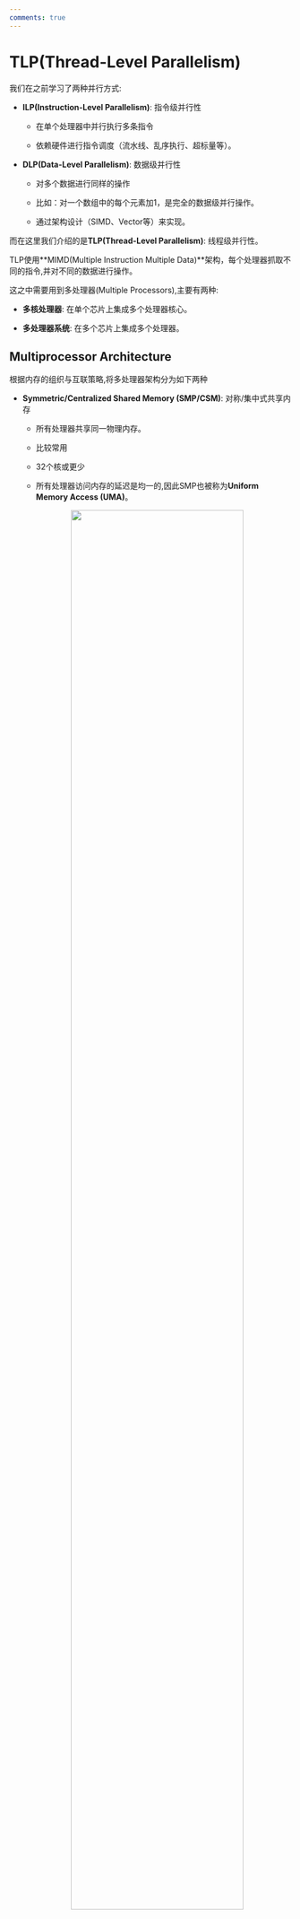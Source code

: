 ```yaml
---
comments: true
---
```


# TLP(Thread-Level Parallelism)

我们在之前学习了两种并行方式:

- **ILP(Instruction-Level Parallelism)**: 指令级并行性
    - 在单个处理器中并行执行多条指令

    - 依赖硬件进行指令调度（流水线、乱序执行、超标量等）。

- **DLP(Data-Level Parallelism)**: 数据级并行性
    - 对多个数据进行同样的操作

    - 比如：对一个数组中的每个元素加1，是完全的数据级并行操作。

    - 通过架构设计（SIMD、Vector等）来实现。

而在这里我们介绍的是**TLP(Thread-Level Parallelism)**: 线程级并行性。

TLP使用**MIMD(Multiple Instruction Multiple Data)**架构，每个处理器抓取不同的指令,并对不同的数据进行操作。

这之中需要用到多处理器(Multiple Processors),主要有两种:

- **多核处理器**: 在单个芯片上集成多个处理器核心。

- **多处理器系统**: 在多个芯片上集成多个处理器。

## Multiprocessor Architecture

根据内存的组织与互联策略,将多处理器架构分为如下两种

- **Symmetric/Centralized Shared Memory (SMP/CSM)**: 对称/集中式共享内存
    - 所有处理器共享同一物理内存。

    - 比较常用

    - 32个核或更少

    - 所有处理器访问内存的延迟是均一的,因此SMP也被称为**Uniform Memory Access (UMA)**。

    <div align="center">
        <img src="../../../image/mac81.png" width="80%"/>
    </div>

- **Distributed Shared Memory (DSM)**: 分布式共享内存
    - 每个处理器有自己的本地内存。

    - 通过网络连接实现内存的分布式访问。

    - 本地内存访问快,但是远程内存访问就很慢了,NUMA(non-uniform memory access)架构。

    <div align="center">
        <img src="../../../image/mac82.png" width="80%"/>
    </div>

    - DSM需要更复杂的处理器通信,以及更复杂的软件来处理分布内存


### Hundles of Parallel Processing

主要有两个问题:

1. 程序本身并行性不强

2. 多处理器之间的通信开销大

这两个问题会导致多处理器的性能提升不明显。


#### Limited Program Parallelism

!!! example

    要实现`A+B+2`的计算:
    === "before"
        ```riscv
        ld x1,0(x0)
        ld x2,4(x0)
        add x3,x1,x2
        add x4,x3,2
        ```
    === "after"
        ```riscv
        ld x1,0(x0)
        ld x2,4(x0)
        add x3,x1,1
        add x4,x2,1
        add x5,x3,x4
        ```

    后面的并行程度就大于前面的

再回到前面说过的Amdahl's Law:

为了在一百个处理器下达到80倍的加速,串行部分的比例是多少?

$$
x + \frac{1-x}{100} = \frac{1}{80}
$$

$$x = 0.25 \%$$

所以,需要串行部分占如此少,才能在100个处理器下达到80倍的加速。

如果要优化的话,需要:

- 设计能提供更优并行性能的算法

- 设计软件系统,让处理器全负荷运转下的有效执行时间延长

#### Communication Overhead

通信开销包括了并行处理器中远程访问的高延迟

!!! example
    一个app跑在一个32处理器的MP上,处理器访问远程内存需要100ns.

    处理器时钟频率4GHz,基础CPI为0.5

    那么,没有任何通信的情况下,比0.2%指令访问远程内存,快了多少?

    ??? tip
        假设一共N条指令

        - 没有通信情况下,需要$N \times 0.5 = \frac{N}{2}$周期

        - 在需要远程访问的情况下,远程访问一次内存需要$100 \times 10^{-9} \times 4 \times 10^9 = 400$周期
            - 那么,一共需要$N \times 0.5 + 0.2 \% \times 400 \times N = 1.3N$周期

        - 因此快了2.6倍

        - 所以,仅仅是占比如此少的远程内存访问就带来了如此大的延迟


要优化的话,需要使用Cache,预取等技术来减少远程访问。

## Centralized Shared Memory

如该图所示:

<div align="center">
    <img src="../../../image/mac81.png" width="80%"/>
</div>

每个处理器都有自己的Cache,并且通过总线连接到共享内存。

当这样的设计带来了一个新的问题.为了保证高速,我们肯定是希望每个处理器尽量少通信,多使用自己的Cache,然而,当一个处理器在自己的Cache里修改了数据后,如果它的Cache和其他处理器的Cache之间没有同步,那么其他处理器就会读取到过时的数据。

这就是**Cache Coherence**问题。

我们定义,一个内存系统是一致的(Coherent)的,当对任何数据项的读取都返回这个数据项最近写入的值

有两个容易混淆的概念:Coherence和Consistency

- **Coherence**: 决定了读取操作可以返回什么值

- **Consistency**: 决定写入的值什么时候可以被读操作返回

!!! definition "Coherence Property"
    -  处理器 P 对位置 X 执行写操作后，如果紧接着对 X 执行读操作，且在此期间没有其他处理器对 X 进行写入，那么该读操作必须返回 P 刚才写入的值。

    - 当处理器 A 对位置 X 的读操作发生在处理器 B 对 X 的写操作之后，只要读写操作之间有足够的时间间隔，且期间没有其他对 X 的写操作，那么 A 的读操作应该返回 B 写入的值。

    - **写串行化(write serialization)**: 对同一位置 X 的所有写入操作在任一处理器看来,都是按照它们的时间顺序发生的。比如,如果一个位置先被写1,再被写2,那么处理器看到的不能是先写2再写1。

满足上述三个性质,我们就能确保一致性.然而,对于Consistency,比如A在B写后马上读取,这时是很有可能读到错误的值的,这时就需要锁.

### Cache Coherence Protocols
> Cache Coherence Protocols是用来确保多个处理器的Cache之间数据一致性的协议。

有两种方法:

- **Directory-Based Protocols**: 目录式协议
    - 使用一个中心目录来跟踪每个数据块的状态和所在的Cache。

    - 当处理器需要访问数据时,它会查询目录以获取最新状态。

    - 优点是可以减少通信开销,缺点是需要额外的存储空间来维护目录。

- **Snooping Protocols**: 监听协议
    - 每个处理器的Cache会监听总线上的所有读写操作。

    - 当一个处理器写入数据时,其他处理器可以通过监听到这个操作来更新自己的Cache。

    - 优点是实现简单,缺点是随着处理器数量增加,总线通信开销也会增加。


#### Snooping Protocols

有两种Snooping Protocols:

- **Write-Invalidate**:当一个处理器对某个数据项写之后,它在总线上放一个`invalidate`信号,其他处理器收到这个信号后,就会将自己的Cache中对应的数据项标记为无效。这样,如果尝试访问这个数据项,就会直接Cache Miss,然后从主存中重新加载。
    <div align="center">
        <img src="../../../image/mac83.png" width="80%"/>
    </div>

    - 可以看到,在A写了之后,B里面的数据直接没了

    - 如果一个处理器接受到的invalidate信号是它的Cache中的脏数据,那么它必须先将这个脏数据写回到下一级Cache,然后再将当前Cache中的数据标记为无效。

- **Write-Update**:当一个处理器对某个数据项写之后,它会将这个数据项的最新值广播到总线上,其他处理器收到这个信号后,就会更新自己的Cache中对应的数据项。(通信量大，一般较少用)


上面都是概念上的协议.在具体实现中,通常使用有限状态机,下面是一些具体的协议实现:

---

- **MSI Protocol**,数据块有三种状态:

    - **M**odified: 数据项在当前Cache中被修改,且其他Cache中没有这个数据项的副本(或被无效),类似于排他锁

    - **S**hared: 数据项在当前Cache中未被修改,且可能在其他Cache中有副本。通常是多个处理器读取同一数据项时的状态,类似于共享锁

    - **I**nvalid: 数据项在当前Cache中无效。

    <div align="center">
        <img src="../../../image/mac84.png" width="100%"/>
        <br>
        <caption>
        <b>不同情况下的处理,来自bus的请求意味着其他处理器要访问本处理器中的数据项
        </b>
        </caption>
    </div>

    - 根据请求来源导致的状态转变,有如下状态机:
        <div align="center">
            <img src="../../../image/mac85.png" width="120%"/>
            </div>
    - 汇总:
        <div align="center">
            <img src="../../../image/mac86.png" width="80%"/>
        </div>

- **MESI Protocol**,在MSI的基础上增加了一个状态:
    - **E**xclusive: 数据项在当前Cache中未被修改,且其他Cache中没有这个数据项的副本。也即,这个数据项仅在当前CPU的Cache中存在,且不是脏的。

    - 在这个状态下:
        - 如果其他CPU读取了这个数据项,则从Exclusive变为Shared

        - 如果自己修改了这个数据项,则从Exclusive变为Modified

    - 这样,有可能写了一个数据项,但不需要发出invalidate信号,减少开销


- **MOESI Protocol**,在MESI的基础上增加了一个状态:
    - **O**wned: 表示该数据块被当前Cache拥有,且主存中的是过时的

    - 当总线上发来Read Miss信号,也即其他处理器需要读取这个数据项时,当前Cache可以直接将数据项发送给请求的处理器,而不需要先写回主存。此时状态由Modified变为Owned。

    - 这样,相比于之前两个协议,减少了写回内存的次数.只在自己Miss或者Bus传来Write Miss或者Invalidate时才写回内存。

- **MESIF Protocol**,在MOESI的基础上增加了一个状态:
    - **F**orward: 表示当前Cache拥有数据项,但其他Cache也有这个数据项的副本。

    - 当总线上发来Read Miss信号时,当前Cache可以直接将数据项发送给请求的处理器,而不需要先写回主存。此时状态由Modified变为Forward。

    - 这样,相比于之前的协议,减少了总线上的通信开销。


## Coherence Miss

+ **True Sharing Miss**:

    + 当一个共享数据项首次被某个处理器写入时,会传递无效信号

    + 当其他处理器尝试访问这个数据项时,会发生Cache Miss,需要发生对应块的传输.

    +  处理器`A`读取了变量`X`，处理器`B`修改了变量`X`，然后处理器`A`再次尝试读取变量`X`。由于处理器`B`修改了`X`，处理器`A`的缓存中`X`的副本已经失效，因此处理器`A`再次读取时会发生 `True Sharing Miss`。

+ **False Sharing Miss**:

    + 在一个数据块中,仅有一个有效位,所以这个数据块中任何一部分的数据被修改,都会导致这整个数据块被标记为无效

    + 因此,此时访问这个数据块中的其他数据,尽管它们实际上是有效的,但因为整个数据块被无效了,所以会发生Miss,这就是**False Sharing Miss**。

    + 假设一个缓存行大小为 64 字节。变量 x 存储在该缓存行的字节 0-3，变量 y 存储在该缓存行的字节 4-7。处理器`A`只修改变量`x`，而处理器`B`只读取变量`y`。当处理器 `A`修改 `x` 时，包含`x`和`y` 的整个缓存行在处理器`B`的缓存中会失效。当处理器`B`尝试读取`y`时，就会发生`False Sharing Miss`，即使 `y`本身并没有被处理器 `A` 修改。


## Distributed Shared Memory

在监听协议中,存在一个问题.对于invalidate信号,并不是所有处理器都需要接受,但是实际操作中只能广播,这就导致了通信开销过大。

那么,我们能不能实现定点打击,即只向需要的处理器发送invalidate信号呢?

为此,我们需要一个中心目录来跟踪每个数据块的状态和所在的Cache,这就是**Directory-Based Protocols**。

<div align="center">
    <img src="../../../image/mac87.png" width="100%"/>
    <br>
    <caption>目录协议示意图</caption>
</div>

实际上,每个CPU的目录可能是逻辑上连续的,但物理上并不连续,因此需要一个映射表来将逻辑地址映射到物理地址。

### Directory-Based Protocols

在目录协议中,数据块有如下的状态:

- 目录中的数据块(也就是目录项)状态:
    - **M**odified: 只有一个node(处理器)拥有这个数据块的副本,且这个副本是脏的。

    - **S**hared: 多个node拥有这个数据块的副本,且这些副本都是干净的。

    - **U**ncached: 没有任何node拥有这个数据块的副本。

- 在每个node的Cache中,数据块状态和监听协议的一样.

<div align="center">
    <img src="../../../image/mac88.png" width="100%"/>
    <br>
    <caption>目录协议的操作</caption>
</div>

> P : 发出请求的处理器编号
>
> A : 数据块的地址
>
> D : 数据内容

在目录中,每个目录项对应一个数据项,并存储:

- 数据块的状态(M/S/Uncached)

- 拥有这个数据块的node的列表(通常是一个位向量,向量的长度等于node的数量,对应位为1表示拥有,0表示没有)

---

下图即目录协议中,Cache数据项状态机,灰色代表其他Cache的信号,黑色代表当前Cache信号

<div align="center">
    <img src="../../../image/mac89.png" width="100%"/>
    <br>
    <caption>目录协议的Cache数据项状态机</caption>
</div>

目录中的目录项状态指示了当前数据块所有副本的情况,状态机如下:

<div align="center">
    <img src="../../../image/mac90.png" width="100%"/>
    <br>
    <caption>目录协议的目录项状态机</caption>
</div>

Cache需要与目录交互的情况就是发生了Miss,此时需要向目录发送请求,目录根据当前状态来决定如何处理请求。下面解释上面的状态机

- 数据项是Uncashed状态,即没有任何node拥有这个数据块的副本,此时:

    - 读取必然发生Read Miss,目录会将数据块从主存中加载到当前node的Cache中,并将目录项状态设置为Shared,共享者列表初始化为该node
    
    - 写操作也会导致Write Miss,目录会将数据块从主存中加载到当前node的Cache中,并将目录项状态设置为Modified,共享者列表初始化为该node

- 数据项是Shared状态,即多个node拥有这个数据块的副本,此时:
    - 若发生Read Miss,可以从内存中把数据块加载到当前node的Cache中,共享者列表添加当前node

    - 若发生Write Miss,目录会向请求节点发送值,并对该目录项中**位向量为1**(也即共享者列表成员)对应的node的cache发送Invalidate信号,然后将目录项状态设置为Modified,共享者列表初始化为请求写的node

- 数据项是Modified状态,即只有一个node拥有这个数据块的副本,此时:

    - 发生Read Miss:
        - 向所有者发送信号,所有者将该数据项发送给目录,状态变为Shared

        - 目录将数据项写回内存并发送给请求的node,并将目录项状态设置为Shared,共享者列表添加当前node

        - 注意,此时原本持有该数据项的node仍然在共享者列表中,因为它仍然拥有该数据块的副本 

    - 写回操作:所有的node自己发生miss,需要替换掉这个块:
        - 写回内存,清空共享者列表,标记为Uncached

    - 发生Write Miss:
        - 向所有者发送信号,所有者将该数据项发送给目录,状态变为Invalid

        - 目录将数据项写回内存并发送给请求的node,目录项为Modified不变,共享者列表清空并添加请求的node